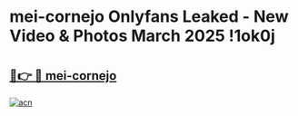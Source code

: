 # mei-cornejo Onlyfans Leaked - New Video & Photos March 2025 !1ok0j

# <h2><a href="https://4j5blr.iuczelnia.edu.pl?title=mei-cornejo&ref=1ok0j">🔗👉 🔴 mei-cornejo</a></h2>

[![acn](https://github.com/user-attachments/assets/0f9c940e-d8b0-45ae-aac7-cd30a18b3e1c)](https://4j5blr.iuczelnia.edu.pl?title=mei-cornejo&ref=1ok0j)

